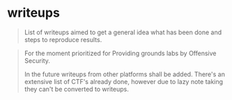 # writeups

> List of writeups aimed to get a general idea what has been done and steps to reproduce results.

> For the moment prioritized for Providing grounds labs by Offensive Security.
> 
> In the future writeups from other platforms shall be added. There's an extensive list of CTF's already done, however due to lazy note taking they can't be converted to writeups.